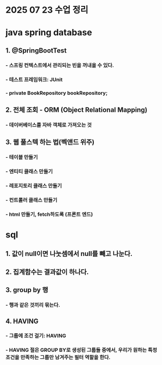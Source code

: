 # 2025 07 23 수업 정리
# java spring database
## 1. @SpringBootTest
### - 스프링 컨텍스트에서 관리되는 빈을 꺼내올 수 있다.
### - 테스트 프레임워크: JUnit
### - private BookRepository bookRepository;

## 2. 전체 조회 - ORM (Object Relational Mapping)
### - 데이버베이스를 자바 객체로 가져오는 것

## 3. 웹 풀스텍 하는 법(벡앤드 위주)
### - 테이블 만들기
### - 엔티티 클래스 만들기
### - 레포지토리 클래스 만들기
### - 컨트롤러 클래스 만들기
### - html 만들기, fetch하도록 (프론트 엔드)

# sql
## 1. 값이 null이면 나눗셈에서 null를 빼고 나눈다.
## 2. 집계함수는 결과값이 하나다.
## 3. group by 행
### - 행과 같은 것끼리 묶는다.
## 4. HAVING
### - 그룹에 조건 걸기: HAVING
### - HAVING 절은 GROUP BY로 생성된 그룹들 중에서, 우리가 원하는 특정 조건을 만족하는 그룹만 남겨주는 필터 역할을 한다.

